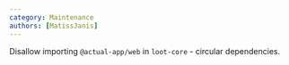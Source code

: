 ```yaml
---
category: Maintenance
authors: [MatissJanis]
---
```


Disallow importing `@actual-app/web` in `loot-core` - circular dependencies.
